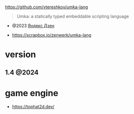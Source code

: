 https://github.com/vtereshkov/umka-lang

> Umka: a statically typed embeddable scripting language

- @2023 [Яндекс Дзен](https://habr.com/ru/articles/732430/)

- https://scrapbox.io/zenwerk/umka-lang

# version

## 1.4 @2024

# game engine

- https://tophat2d.dev/
